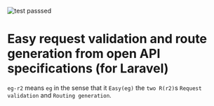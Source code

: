 ![test passsed](https://github.com/litalico-engineering/eg-r2/actions/workflows/test.yml/badge.svg?branch=develop)

# Easy request validation and route generation from open API specifications (for Laravel)

`eg-r2` means `eg` in the sense that it `Easy(eg)` the `two R(r2)`s `Request validation` and `Routing generation`.

